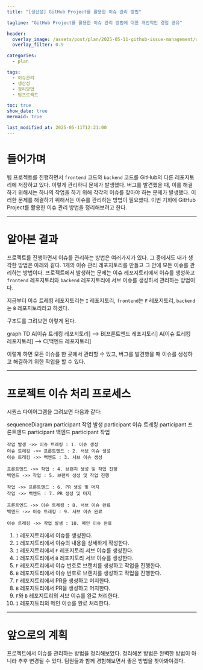 ```yaml
---
title: "[생산성] GitHub Project를 활용한 이슈 관리 방법"

tagline: "GitHub Project를 활용한 이슈 관리 방법에 대한 개인적인 경험 공유"

header:
  overlay_image: /assets/post/plan/2025-05-11-github-issue-management/overlay.png
  overlay_filter: 0.9

categories:
  - plan

tags:
  - 이슈관리
  - 생산성
  - 정리방법
  - 팀프로젝트

toc: true
show_date: true
mermaid: true

last_modified_at: 2025-05-11T12:21:00
---
```


# 들어가며
팀 프로젝트를 진행하면서 `frontend` 코드와 `backend` 코드를 GitHub의 다른 레포지토리에 저장하고 있다. 이렇게 관리하니 문제가 발생했다. 버그를 발견했을 때, 이를 해결하기 위해서는 하나의 작업을 하기 위해 각각의 이슈를 찾아야 하는 문제가 발생했다. 이러한 문제를 해결하기 위해서는 이슈를 관리하는 방법이 필요했다. 이번 기회에 GitHub Project를 활용한 이슈 관리 방법을 정리해보려고 한다.

---

# 알아본 결과
프로젝트를 진행하면서 이슈를 관리하는 방법은 여러가지가 있다. 그 중에서도 내가 생각한 방법은 아래와 같다. 1개의 이슈 관리 레포지토리를 만들고 그 안에 모든 이슈를 관리하는 방법이다. 프로젝트에서 발생하는 문제는 이슈 레포지토리에서 이슈를 생성하고 `frontend` 레포지토리와 `backend` 레포지토리에 서브 이슈를 생성하서 관리하는 방법이다.

지금부터 이슈 트레킹 레포지토리는 `I` 레포지토리, `frontend`는 `F` 레포지토리, `backend`는 `B` 레포지토리라고 하겠다.

구조도를 그려보면 이렇게 된다.

<div class="mermaid mermaid-center">
graph TD
    A[이슈 트레킹 레포지토리] --> B[프론트엔드 레포지토리]
    A[이슈 트레킹 레포지토리] --> C[백엔드 레포지토리]
</div>

이렇게 하면 모든 이슈를 한 곳에서 관리할 수 있고, 버그를 발견했을 때 이슈를 생성하고 해결하기 위한 작업을 할 수 있다.

---

# 프로젝트 이슈 처리 프로세스

시퀀스 다이어그램을 그려보면 다음과 같다:

<div class="mermaid mermaid-center">
sequenceDiagram
    participant 작업 발생
    participant 이슈 트레킹
    participant 프론트엔드
    participant 백엔드
    participant 작업

    작업 발생 ->> 이슈 트레킹 : 1. 이슈 생성
    이슈 트레킹 ->> 프론트엔드 : 2. 서브 이슈 생성
    이슈 트레킹 ->> 백엔드 : 3. 서브 이슈 생성

    프론트엔드 ->> 작업 : 4. 브랜치 생성 및 작업 진행
    백엔드 ->> 작업 : 5. 브랜치 생성 및 작업 진행

    작업 ->> 프론트엔드 : 6. PR 생성 및 머지
    작업 ->> 백엔드 : 7. PR 생성 및 머지

    프론트엔드 ->> 이슈 트레킹 : 8. 서브 이슈 완료
    백엔드 ->> 이슈 트레킹 : 9. 서브 이슈 완료

    이슈 트레킹 ->> 작업 발생 : 10. 메인 이슈 완료
</div>

1. `I` 레포지토리에서 이슈를 생성한다.
2. `I` 레포지토리에서 이슈의 내용을 상세하게 작성한다.
3. `I` 레포지토리에서 `F` 레포지토리 서브 이슈를 생성한다.
4. `I` 레포지토리에서 `B` 레포지토리 서브 이슈를 생성한다.
5. `F` 레포지토리에서 이슈 번호로 브랜치를 생성하고 작업을 진행한다.
6. `B` 레포지토리에서 이슈 번호로 브랜치를 생성하고 작업을 진행한다.
7. `F` 레포지토리에서 PR을 생성하고 머지한다.
8. `B` 레포지토리에서 PR을 생성하고 머지한다.
9. `F`와 `B` 레포지토리의 서브 이슈를 완료 처리한다.
10. `I` 레포지토리의 메인 이슈를 완료 처리한다.

---

# 앞으로의 계획

프로젝트에서 이슈를 관리하는 방법을 정리해보았다. 정리해본 방법은 완벽한 방법이 아니라 추후 변경될 수 있다. 팀원들과 함께 경험해보면서 좋은 방법을 찾아봐야겠다.